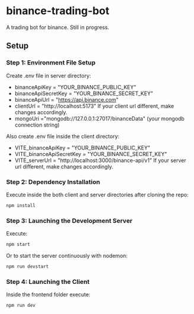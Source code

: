 # binance-trading-bot

A trading bot for binance. Still in progress.

## Setup

### Step 1: Environment File Setup

Create .env file in server directory:

- binanceApiKey = "YOUR_BINANCE_PUBLIC_KEY"
- binanceApiSecretKey = "YOUR_BINANCE_SECRET_KEY"
- binanceApiUrl = "https://api.binance.com"
- clientUrl = "http://localhost:5173" If your client url different, make changes accordingly.
- mongoUri ="mongodb://127.0.0.1:27017/binanceData" (your mongodb connection string)

Also create .env file inside the client directory:

- VITE_binanceApiKey = "YOUR_BINANCE_PUBLIC_KEY"
- VITE_binanceApiSecretKey = "YOUR_BINANCE_SECRET_KEY"
- VITE_serverUrl = "http://localhost:3000/binance-api/v1" If your server url different, make changes accordingly.

### Step 2: Dependency Installation

Execute inside the both client and server directories after cloning the repo:

```sh
npm install
```

### Step 3: Launching the Development Server

Execute:

```sh
npm start
```

Or to start the server continuously with nodemon:

```sh
npm run devstart
```

### Step 4: Launching the Client

Inside the frontend folder execute:

```sh
npm run dev
```
